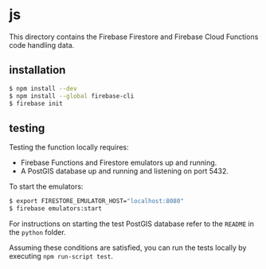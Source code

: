 # js

This directory contains the Firebase Firestore and Firebase Cloud Functions code handling data.

## installation

```bash
$ npm install --dev
$ npm install --global firebase-cli
$ firebase init
```

## testing

Testing the function locally requires:

* Firebase Functions and Firestore emulators up and running.
* A PostGIS database up and running and listening on port 5432.

To start the emulators:

```bash
$ export FIRESTORE_EMULATOR_HOST="localhost:8080"
$ firebase emulators:start
```

For instructions on starting the test PostGIS database refer to the `README` in the `python` folder.

Assuming these conditions are satisfied, you can run the tests locally by executing `npm run-script test`.
